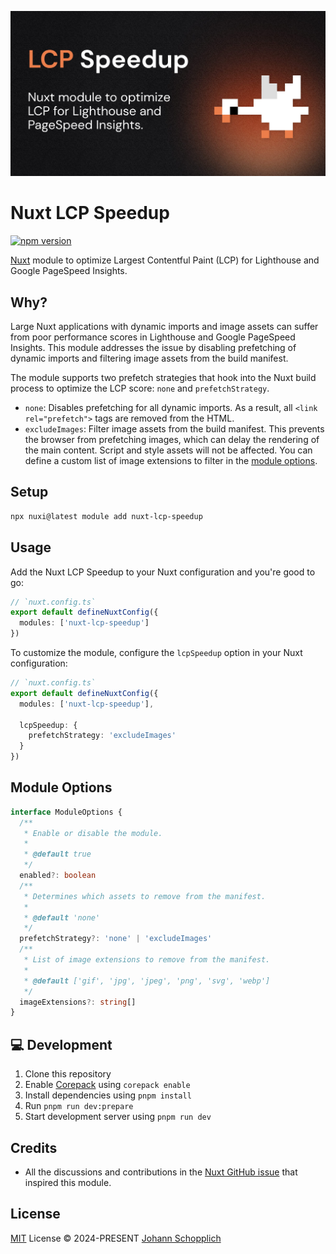 ![Nuxt LCP Speedup](./.github/og.jpg)

# Nuxt LCP Speedup

[![npm version](https://img.shields.io/npm/v/nuxt-lcp-speedup?color=a1b858&label=)](https://www.npmjs.com/package/nuxt-lcp-speedup)

[Nuxt](https://nuxt.com) module to optimize Largest Contentful Paint (LCP) for Lighthouse and Google PageSpeed Insights.

## Why?

Large Nuxt applications with dynamic imports and image assets can suffer from poor performance scores in Lighthouse and Google PageSpeed Insights. This module addresses the issue by disabling prefetching of dynamic imports and filtering image assets from the build manifest.

The module supports two prefetch strategies that hook into the Nuxt build process to optimize the LCP score: `none` and `prefetchStrategy`.

- `none`: Disables prefetching for all dynamic imports. As a result, all `<link rel="prefetch">` tags are removed from the HTML.
- `excludeImages`: Filter image assets from the build manifest. This prevents the browser from prefetching images, which can delay the rendering of the main content. Script and style assets will not be affected. You can define a custom list of image extensions to filter in the [module options](#module-options).

## Setup

```bash
npx nuxi@latest module add nuxt-lcp-speedup
```

## Usage

Add the Nuxt LCP Speedup to your Nuxt configuration and you're good to go:

```ts
// `nuxt.config.ts`
export default defineNuxtConfig({
  modules: ['nuxt-lcp-speedup']
})
```

To customize the module, configure the `lcpSpeedup` option in your Nuxt configuration:

```ts
// `nuxt.config.ts`
export default defineNuxtConfig({
  modules: ['nuxt-lcp-speedup'],

  lcpSpeedup: {
    prefetchStrategy: 'excludeImages'
  }
})
```

## Module Options

```ts
interface ModuleOptions {
  /**
   * Enable or disable the module.
   *
   * @default true
   */
  enabled?: boolean
  /**
   * Determines which assets to remove from the manifest.
   *
   * @default 'none'
   */
  prefetchStrategy?: 'none' | 'excludeImages'
  /**
   * List of image extensions to remove from the manifest.
   *
   * @default ['gif', 'jpg', 'jpeg', 'png', 'svg', 'webp']
   */
  imageExtensions?: string[]
}
```

## 💻 Development

1. Clone this repository
2. Enable [Corepack](https://github.com/nodejs/corepack) using `corepack enable`
3. Install dependencies using `pnpm install`
4. Run `pnpm run dev:prepare`
5. Start development server using `pnpm run dev`

## Credits

- All the discussions and contributions in the [Nuxt GitHub issue](https://github.com/nuxt/nuxt/issues/18376) that inspired this module.

## License

[MIT](./LICENSE) License © 2024-PRESENT [Johann Schopplich](https://github.com/johannschopplich)
